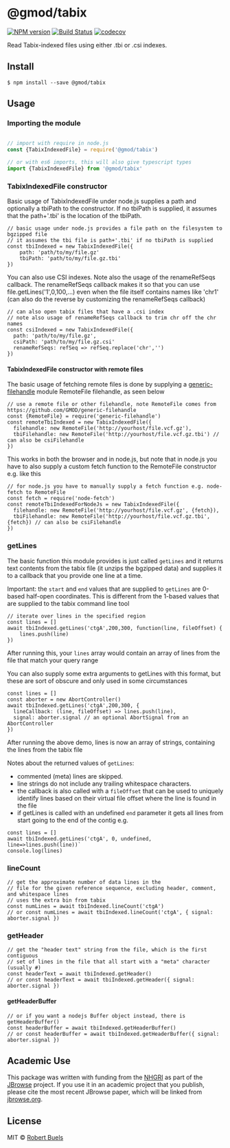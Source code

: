 # @gmod/tabix

[![NPM version](https://img.shields.io/npm/v/@gmod/tabix.svg?style=flat-square)](https://npmjs.org/package/@gmod/tabix)
[![Build Status](https://img.shields.io/travis/GMOD/tabix-js/master.svg?style=flat-square)](https://travis-ci.org/GMOD/tabix-js)
[![codecov](https://codecov.io/gh/GMOD/tabix-js/branch/master/graph/badge.svg)](https://codecov.io/gh/GMOD/tabix-js)


Read Tabix-indexed files using either .tbi or .csi indexes.

## Install

    $ npm install --save @gmod/tabix

## Usage


### Importing the module

```js

// import with require in node.js
const {TabixIndexedFile} = require('@gmod/tabix')

// or with es6 imports, this will also give typescript types
import {TabixIndexedFile} from '@gmod/tabix'
```


### TabixIndexedFile constructor


Basic usage of TabixIndexedFile under node.js supplies a path and optionally a tbiPath to the constructor. If no tbiPath is supplied, it assumes that the path+'.tbi' is the location of the tbiPath.

```
// basic usage under node.js provides a file path on the filesystem to bgzipped file
// it assumes the tbi file is path+'.tbi' if no tbiPath is supplied
const tbiIndexed = new TabixIndexedFile({
    path: 'path/to/my/file.gz'
    tbiPath: 'path/to/my/file.gz.tbi'
})

```

You can also use CSI indexes. Note also the usage of the renameRefSeqs callback. The renameRefSeqs callback makes it so that you can use file.getLines('1',0,100,...) even when the file itself contains names like 'chr1' (can also do the reverse by customizing the renameRefSeqs callback)

```
// can also open tabix files that have a .csi index
// note also usage of renameRefSeqs callback to trim chr off the chr names
const csiIndexed = new TabixIndexedFile({
  path: 'path/to/my/file.gz',
  csiPath: 'path/to/my/file.gz.csi'
  renameRefSeqs: refSeq => refSeq.replace('chr','')
})
```

#### TabixIndexedFile constructor with remote files


The basic usage of fetching remote files is done by supplying a [generic-filehandle](https://github.com/GMOD/generic-filehandle) module RemoteFile filehandle, as seen below


```
// use a remote file or other filehandle, note RemoteFile comes from https://github.com/GMOD/generic-filehandle
const {RemoteFile} = require('generic-filehandle')
const remoteTbiIndexed = new TabixIndexedFile({
  filehandle: new RemoteFile('http://yourhost/file.vcf.gz'),
  tbiFilehandle: new RemoteFile('http://yourhost/file.vcf.gz.tbi') // can also be csiFilehandle
})
```


This works in both the browser and in node.js, but note that in node.js you have to also supply a custom fetch function to the RemoteFile constructor e.g. like this


```
// for node.js you have to manually supply a fetch function e.g. node-fetch to RemoteFile
const fetch = require('node-fetch')
const remoteTbiIndexedForNodeJs = new TabixIndexedFile({
  filehandle: new RemoteFile('http://yourhost/file.vcf.gz', {fetch}),
  tbiFilehandle: new RemoteFile('http://yourhost/file.vcf.gz.tbi', {fetch}) // can also be csiFilehandle
})
```


### getLines


The basic function this module provides is just called `getLines` and it returns text contents from the tabix file (it unzips the bgzipped data) and supplies it to a callback that you provide one line at a time.


Important: the `start` and `end` values that are supplied to `getLines` are 0-based half-open coordinates. This is different from the 1-based values that are supplied to the tabix command line tool


```
// iterate over lines in the specified region
const lines = []
await tbiIndexed.getLines('ctgA',200,300, function(line, fileOffset) {
    lines.push(line)
})

```

After running this, your `lines` array would contain an array of lines from the file that match your query range


You can also supply some extra arguments to getLines with this format, but these are sort of obscure and only used in some circumstances


```
const lines = []
const aborter = new AbortController()
await tbiIndexed.getLines('ctgA',200,300, {
  lineCallback: (line, fileOffset) => lines.push(line),
  signal: aborter.signal // an optional AbortSignal from an AbortController
})

```

After running the above demo, lines is now an array of strings, containing the lines from the tabix file

Notes about the returned values of `getLines`:

- commented (meta) lines are skipped.
- line strings do not include any trailing whitespace characters.
- the callback is also called with a `fileOffset` that can be used to uniquely identify lines based on their virtual file offset where the line is found in the file
- if getLines is called with an undefined `end` parameter it gets all lines from start going to the end of the contig e.g.

```
const lines = []
await tbiIndexed.getLines('ctgA', 0, undefined, line=>lines.push(line))`
console.log(lines)
```




### lineCount


```
// get the approximate number of data lines in the
// file for the given reference sequence, excluding header, comment, and whitespace lines
// uses the extra bin from tabix
const numLines = await tbiIndexed.lineCount('ctgA')
// or const numLines = await tbiIndexed.lineCount('ctgA', { signal: aborter.signal })

```


### getHeader

```
// get the "header text" string from the file, which is the first contiguous
// set of lines in the file that all start with a "meta" character (usually #)
const headerText = await tbiIndexed.getHeader()
// or const headerText = await tbiIndexed.getHeader({ signal: aborter.signal })
```

#### getHeaderBuffer

```
// or if you want a nodejs Buffer object instead, there is getHeaderBuffer()
const headerBuffer = await tbiIndexed.getHeaderBuffer()
// or const headerBuffer = await tbiIndexed.getHeaderBuffer({ signal: aborter.signal })
```


## Academic Use

This package was written with funding from the [NHGRI](http://genome.gov) as part of the [JBrowse](http://jbrowse.org) project. If you use it in an academic project that you publish, please cite the most recent JBrowse paper, which will be linked from [jbrowse.org](http://jbrowse.org).

## License

MIT © [Robert Buels](https://github.com/rbuels)
